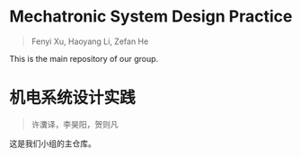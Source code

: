 # Mechatronic System Design Practice

> Fenyi Xu, Haoyang Li, Zefan He

This is the main repository of our group.

# 机电系统设计实践

> 许瀵译，李昊阳，贺则凡

这是我们小组的主仓库。